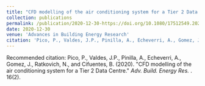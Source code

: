 ```yaml
---
title: "CFD modelling of the air conditioning system for a Tier 2 Data Centre"
collection: publications
permalink: /publication/2020-12-30-https://doi.org/10.1080/17512549.2020.1860818
date: 2020-12-30
venue: 'Advances in Building Energy Research'
citation: 'Pico, P., Valdes, J.P., Pinilla, A., Echeverri, A., Gomez, J., Ratkovich, N., and Cifuentes, B.  (2020). &quot;CFD modelling of the air conditioning system for a Tier 2 Data Centre.&quot; <i>Adv. Build. Energy Res. </i>. 16(2).'
---
```

Recommended citation: Pico, P., Valdes, J.P., Pinilla, A., Echeverri, A., Gomez, J., Ratkovich, N., and Cifuentes, B.  (2020). "CFD modelling of the air conditioning system for a Tier 2 Data Centre." <i>Adv. Build. Energy Res. </i>. 16(2).